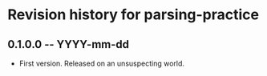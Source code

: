 # Revision history for parsing-practice

## 0.1.0.0 -- YYYY-mm-dd

* First version. Released on an unsuspecting world.
